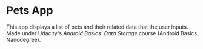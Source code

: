 # Pets App

This app displays a list of pets and their related data that the user inputs. Made under Udacity's _Android Basics: Data Storage_ course (Android Basics Nanodegree).